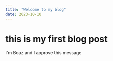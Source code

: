 ```yaml
---
title: "Welcome to my blog"
date: 2023-10-10
---
```


# this is my first blog post
I'm Boaz and I approve this message
